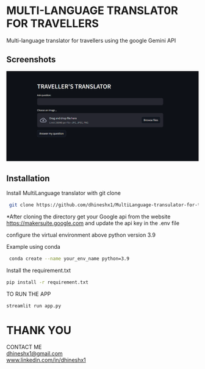 
# MULTI-LANGUAGE TRANSLAT0R FOR TRAVELLERS

Multi-language translator for travellers using the google Gemini API



## Screenshots

![App Screenshot](https://github.com/dhineshx1/MultiLanguage-transulator-for-travellors-using-gemini-api/blob/00e34052f554fa44d1f7737fe9849a52d88ddd69/demo%20data/sample%20image/Screenshot.png)


## Installation

Install  MultiLanguage translator with git clone

```bash
 git clone https://github.com/dhineshx1/MultiLanguage-transulator-for-travellors-using-gemini-api.git
```
*After cloning the directory get your Google api from the website https://makersuite.google.com and update the api key in the .env file

configure the virtual environment above python version 3.9

Example using conda
 ```bash
  conda create --name your_env_name python=3.9

```


Install the requirement.txt

  ```bash
  pip install -r requirement.txt
```
TO RUN THE APP


  ```bash
  streamlit run app.py
```


#
# THANK YOU
CONTACT ME   
 dhineshx1@gmail.com                   
 www.linkedin.com/in/dhineshx1

